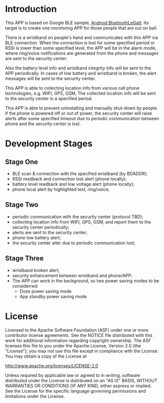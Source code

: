 
Introduction
===============

This APP is based on Google BLE sample, [Android BluetoothLeGatt][1]. Its target is to create one monitoring APP 
for those people that are out on bail. 

There is a wristband on people's hand and communicates with this APP via BLE connection. 
When the connection is lost for some specified period or RSSI is lower than some specified level, the APP
will be in the alarm mode, where ring/voice notifications are generated from the phone and messages are 
sent to the security center.

Also the battery level info and wristband integrity info will be sent to the APP periodically. In cases of 
low battery and wristband is broken, the alert messages will be sent to the security center.

This APP is able to collecting location info from various cell phone technologies, e.g. WIFI, GPS, GSM,
The collected location info will be sent to the security center in a specified period.

This APP is able to prevent uninstalling and manually shut-down by people. If the phone is powered off or 
out of power, the security center will raise alerts after some specified timeout due to periodic communication 
between phone and the security center is lost.

[1]:https://github.com/googlesamples/android-BluetoothLeGatt

Development Stages
===================================

Stage One
------------

- BLE scan & connection with the specified wristband (by BDADDR);
- RSSI readback and connection lost alert (phone locally);
- battery level readback and low voltage alert (phone locally);
- phone local alert by highlighted text, ring/voice;

Stage Two
--------------

- periodic communication with the security center (protocol TBD);
- collecting location info from WIFI, GPS, GSM, and report them to the security center periodically;
- alerts are sent to the security center;
- phone low battery alert;
- the security center alter due to periodic communication lost;

Stage Three
-------------

- wristband broken alert;
- security enhancement between wristband and phone/APP;
- The APP can work in the background, so two power saving modes to be considerred:
    - Doze power saving mode
    - App standby power saving mode

License
==========

Licensed to the Apache Software Foundation (ASF) under one or more contributor
license agreements.  See the NOTICE file distributed with this work for
additional information regarding copyright ownership.  The ASF licenses this
file to you under the Apache License, Version 2.0 (the "License"); you may not
use this file except in compliance with the License.  You may obtain a copy of
the License at

http://www.apache.org/licenses/LICENSE-2.0

Unless required by applicable law or agreed to in writing, software
distributed under the License is distributed on an "AS IS" BASIS, WITHOUT
WARRANTIES OR CONDITIONS OF ANY KIND, either express or implied.  See the
License for the specific language governing permissions and limitations under
the License.
